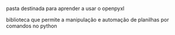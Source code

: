 pasta destinada para aprender a usar o openpyxl

biblioteca que permite a manipulação e automação de planilhas por comandos no python
